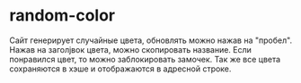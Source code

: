 # random-color

Сайт генерирует случайные цвета, обновлять можно нажав на "пробел". Нажав на заголjвок цвета, можно скопировать название. Если понравился цвет, то можно заблокировать замочек. Так же все цвета сохраняются в хэше и отображаются в адресной строке. 
